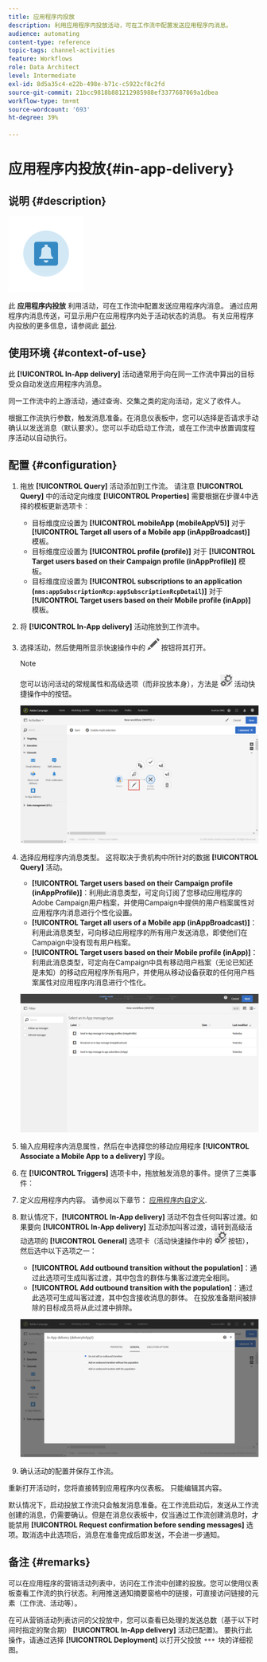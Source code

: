 ```yaml
---
title: 应用程序内投放
description: 利用应用程序内投放活动，可在工作流中配置发送应用程序内消息。
audience: automating
content-type: reference
topic-tags: channel-activities
feature: Workflows
role: Data Architect
level: Intermediate
exl-id: 8d5a35c4-e22b-498e-b71c-c5922cf8c2fd
source-git-commit: 21bcc9818b881212985988ef3377687069a1dbea
workflow-type: tm+mt
source-wordcount: '693'
ht-degree: 39%

---
```


# 应用程序内投放{#in-app-delivery}

## 说明 {#description}

![](assets/wkf_in_app_1.png)

此 **应用程序内投放** 利用活动，可在工作流中配置发送应用程序内消息。 通过应用程序内消息传送，可显示用户在应用程序内处于活动状态的消息。 有关应用程序内投放的更多信息，请参阅此 [部分](../../channels/using/about-in-app-messaging.md).

## 使用环境 {#context-of-use}

此 **[!UICONTROL In-App delivery]** 活动通常用于向在同一工作流中算出的目标受众自动发送应用程序内消息。

同一工作流中的上游活动，通过查询、交集之类的定向活动，定义了收件人。

根据工作流执行参数，触发消息准备。在消息仪表板中，您可以选择是否请求手动确认以发送消息（默认要求）。您可以手动启动工作流，或在工作流中放置调度程序活动以自动执行。

## 配置 {#configuration}

1. 拖放 **[!UICONTROL Query]** 活动添加到工作流。 请注意 **[!UICONTROL Query]** 中的活动定向维度 **[!UICONTROL Properties]** 需要根据在步骤4中选择的模板更新选项卡：

   * 目标维度应设置为 **[!UICONTROL mobileApp (mobileAppV5)]** 对于 **[!UICONTROL Target all users of a Mobile app (inAppBroadcast)]** 模板。
   * 目标维度应设置为 **[!UICONTROL profile (profile)]** 对于 **[!UICONTROL Target users based on their Campaign profile (inAppProfile)]** 模板。
   * 目标维度应设置为 **[!UICONTROL subscriptions to an application (`nms:appSubscriptionRcp:appSubscriptionRcpDetail`)]** 对于 **[!UICONTROL Target users based on their Mobile profile (inApp)]** 模板。

1. 将 **[!UICONTROL In-App delivery]** 活动拖放到工作流中。
1. 选择活动，然后使用所显示快速操作中的 ![](assets/edit_darkgrey-24px.png) 按钮将其打开。

   >[!NOTE]
   >
   >您可以访问活动的常规属性和高级选项（而非投放本身），方法是 ![](assets/dlv_activity_params-24px.png) 活动快捷操作中的按钮。

   ![](assets/wkf_in_app_3.png)

1. 选择应用程序内消息类型。 这将取决于贵机构中所针对的数据 **[!UICONTROL Query]** 活动。

   * **[!UICONTROL Target users based on their Campaign profile (inAppProfile)]**：利用此消息类型，可定向订阅了您移动应用程序的Adobe Campaign用户档案，并使用Campaign中提供的用户档案属性对应用程序内消息进行个性化设置。
   * **[!UICONTROL Target all users of a Mobile app (inAppBroadcast)]**：利用此消息类型，可向移动应用程序的所有用户发送消息，即使他们在Campaign中没有现有用户档案。
   * **[!UICONTROL Target users based on their Mobile profile (inApp)]**：利用此消息类型，可定向在Campaign中具有移动用户档案（无论已知还是未知）的移动应用程序所有用户，并使用从移动设备获取的任何用户档案属性对应用程序内消息进行个性化。

   ![](assets/wkf_in_app_4.png)

1. 输入应用程序内消息属性，然后在中选择您的移动应用程序 **[!UICONTROL Associate a Mobile App to a delivery]** 字段。
1. 在 **[!UICONTROL Triggers]** 选项卡中，拖放触发消息的事件。提供了三类事件：
1. 定义应用程序内内容。 请参阅以下章节： [应用程序内自定义](../../channels/using/customizing-an-in-app-message.md).
1. 默认情况下，**[!UICONTROL In-App delivery]** 活动不包含任何叫客过渡。如果要向 **[!UICONTROL In-App delivery]** 互动添加叫客过渡，请转到高级活动选项的 **[!UICONTROL General]** 选项卡（活动快速操作中的 ![](assets/dlv_activity_params-24px.png) 按钮），然后选中以下选项之一：

   * **[!UICONTROL Add outbound transition without the population]**：通过此选项可生成叫客过渡，其中包含的群体与集客过渡完全相同。
   * **[!UICONTROL Add outbound transition with the population]**：通过此选项可生成叫客过渡，其中包含接收消息的群体。 在投放准备期间被排除的目标成员将从此过渡中排除。

   ![](assets/wkf_in_app_5.png)

1. 确认活动的配置并保存工作流。

重新打开活动时，您将直接转到应用程序内仪表板。 只能编辑其内容。

默认情况下，启动投放工作流只会触发消息准备。在工作流启动后，发送从工作流创建的消息，仍需要确认。但是在消息仪表板中，仅当通过工作流创建消息时，才能禁用 **[!UICONTROL Request confirmation before sending messages]** 选项。取消选中此选项后，消息在准备完成后即发送，不会进一步通知。

## 备注 {#remarks}

可以在应用程序的营销活动列表中，访问在工作流中创建的投放。您可以使用仪表板查看工作流的执行状态。利用推送通知摘要窗格中的链接，可直接访问链接的元素（工作流、活动等）。

在可从营销活动列表访问的父投放中，您可以查看已处理的发送总数（基于以下时间时指定的聚合期） **[!UICONTROL In-App delivery]** 活动已配置)。 要执行此操作，请通过选择 **[!UICONTROL Deployment]** 以打开父投放 ![](assets/wkf_dlv_detail_button.png) 块的详细视图。
